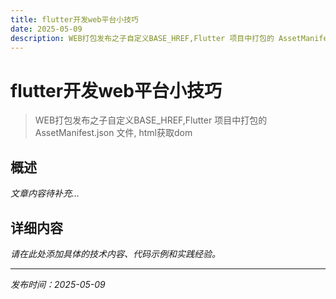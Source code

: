```yaml
---
title: flutter开发web平台小技巧
date: 2025-05-09
description: WEB打包发布之子自定义BASE_HREF,Flutter 项目中打包的 AssetManifest.json 文件, html获取dom
---
```


# flutter开发web平台小技巧

> WEB打包发布之子自定义BASE_HREF,Flutter 项目中打包的 AssetManifest.json 文件, html获取dom

## 概述

*文章内容待补充...*

## 详细内容

*请在此处添加具体的技术内容、代码示例和实践经验。*

---

*发布时间：2025-05-09*
